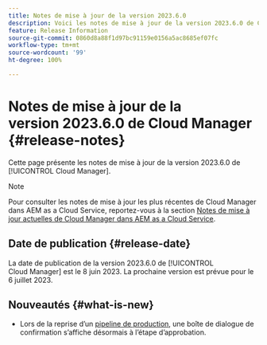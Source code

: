 ```yaml
---
title: Notes de mise à jour de la version 2023.6.0
description: Voici les notes de mise à jour de la version 2023.6.0 de Cloud Manager.
feature: Release Information
source-git-commit: 0860d8a88f1d97bc91159e0156a5ac8685ef07fc
workflow-type: tm+mt
source-wordcount: '99'
ht-degree: 100%

---
```



# Notes de mise à jour de la version 2023.6.0 de Cloud Manager {#release-notes}

Cette page présente les notes de mise à jour de la version 2023.6.0 de [!UICONTROL Cloud Manager].

>[!NOTE]
>
>Pour consulter les notes de mise à jour les plus récentes de Cloud Manager dans AEM as a Cloud Service, reportez-vous à la section [Notes de mise à jour actuelles de Cloud Manager dans AEM as a Cloud Service](https://experienceleague.adobe.com/docs/experience-manager-cloud-service/content/implementing/using-cloud-manager/release-notes-cloud-manager/release-notes-cm-current.html?lang=fr).

## Date de publication {#release-date}

La date de publication de la version 2023.6.0 de [!UICONTROL Cloud Manager] est le 8 juin 2023. La prochaine version est prévue pour le 6 juillet 2023.

## Nouveautés {#what-is-new}

* Lors de la reprise d’un [pipeline de production](/help/using/production-pipelines.md), une boîte de dialogue de confirmation s’affiche désormais à l’étape d’approbation.
